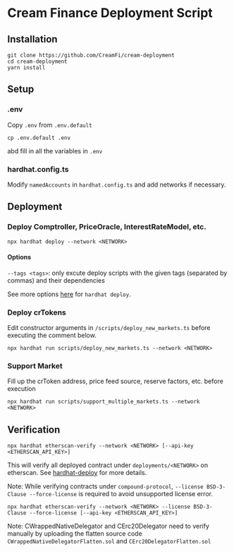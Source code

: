 # Cream Finance Deployment Script

## Installation

    git clone https://github.com/CreamFi/cream-deployment
    cd cream-deployment
    yarn install

## Setup

### .env
Copy `.env` from `.env.default`

    cp .env.default .env

abd fill in all the variables in `.env`

### hardhat.config.ts
Modify `namedAccounts` in `hardhat.config.ts` and add networks if necessary.

## Deployment
### Deploy Comptroller, PriceOracle, InterestRateModel, etc.

    npx hardhat deploy --network <NETWORK>

#### Options

`--tags <tags>`: only excute deploy scripts with the given tags (separated by commas) and their dependencies

See more options [here](https://github.com/wighawag/hardhat-deploy#1-hardhat-deploy) for `hardhat deploy`.

### Deploy crTokens
Edit constructor arguments in `/scripts/deploy_new_markets.ts` before executing the comment below.

    npx hardhat run scripts/deploy_new_markets.ts --network <NETWORK>

### Support Market
Fill up the crToken address, price feed source, reserve factors, etc. before execution

    npx hardhat run scripts/support_multiple_markets.ts --network <NETWORK>


## Verification

    npx hardhat etherscan-verify --network <NETWORK> [--api-key <ETHERSCAN_API_KEY>]

This will verify all deployed contract under `deployments/<NETWORK>` on etherscan.
See [hardhat-deploy](https://github.com/wighawag/hardhat-deploy#4-hardhat-etherscan-verify) for more details.

Note: While verifying contracts under `compound-protocol`, `--license BSD-3-Clause --force-license` is required to avoid unsupported license error.

    npx hardhat etherscan-verify --network <NETWORK> --license BSD-3-Clause --force-license [--api-key <ETHERSCAN_API_KEY>]

Note: CWrappedNativeDelegator and CErc20Delegator need to verify manually by uploading the flatten source code `CWrappedNativeDelegatorFlatten.sol` and `CErc20DelegatorFlatten.sol`
